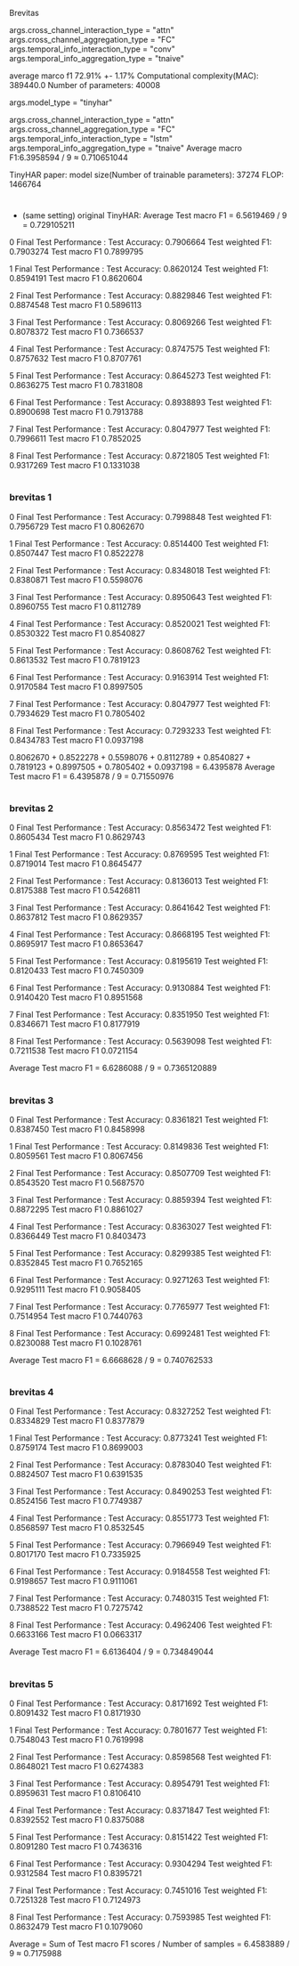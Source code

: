 ﻿
Brevitas

args.cross_channel_interaction_type = "attn"
args.cross_channel_aggregation_type = "FC"
args.temporal_info_interaction_type = "conv"
args.temporal_info_aggregation_type = "tnaive"

average marco f1 72.91% +- 1.17%
Computational complexity(MAC):       389440.0
Number of parameters:           40008 


args.model_type              = "tinyhar"

args.cross_channel_interaction_type = "attn"
args.cross_channel_aggregation_type = "FC"
args.temporal_info_interaction_type = "lstm"
args.temporal_info_aggregation_type = "tnaive"
Average macro F1:6.3958594 / 9 ≈ 0.710651044

TinyHAR paper:
model size(Number of trainable parameters): 37274
FLOP: 1466764
#
- (same setting) original TinyHAR:  Average Test macro F1 = 6.5619469 / 9 = 0.729105211

0 Final Test Performance : Test Accuracy: 0.7906664  Test weighted F1: 0.7903274  Test macro F1 0.7899795 

1 Final Test Performance : Test Accuracy: 0.8620124  Test weighted F1: 0.8594191  Test macro F1 0.8620604

2 Final Test Performance : Test Accuracy: 0.8829846  Test weighted F1: 0.8874548  Test macro F1 0.5896113 

3 Final Test Performance : Test Accuracy: 0.8069266  Test weighted F1: 0.8078372  Test macro F1 0.7366537 

4 Final Test Performance : Test Accuracy: 0.8747575  Test weighted F1: 0.8757632  Test macro F1 0.8707761 

5 Final Test Performance : Test Accuracy: 0.8645273  Test weighted F1: 0.8636275  Test macro F1 0.7831808 

6 Final Test Performance : Test Accuracy: 0.8938893  Test weighted F1: 0.8900698  Test macro F1 0.7913788 

7 Final Test Performance : Test Accuracy: 0.8047977  Test weighted F1: 0.7996611  Test macro F1 0.7852025 

8 Final Test Performance : Test Accuracy: 0.8721805  Test weighted F1: 0.9317269  Test macro F1 0.1331038
# 
### brevitas 1
0 Final Test Performance : Test Accuracy: 0.7998848  Test weighted F1: 0.7956729  Test macro F1 0.8062670 

1 Final Test Performance : Test Accuracy: 0.8514400  Test weighted F1: 0.8507447  Test macro F1 0.8522278 

2 Final Test Performance : Test Accuracy: 0.8348018  Test weighted F1: 0.8380871  Test macro F1 0.5598076 

3 Final Test Performance : Test Accuracy: 0.8950643  Test weighted F1: 0.8960755  Test macro F1 0.8112789 

4 Final Test Performance : Test Accuracy: 0.8520021  Test weighted F1: 0.8530322  Test macro F1 0.8540827

5 Final Test Performance : Test Accuracy: 0.8608762  Test weighted F1: 0.8613532  Test macro F1 0.7819123 

6 Final Test Performance : Test Accuracy: 0.9163914  Test weighted F1: 0.9170584  Test macro F1 0.8997505 

7 Final Test Performance : Test Accuracy: 0.8047977  Test weighted F1: 0.7934629  Test macro F1 0.7805402

8 Final Test Performance : Test Accuracy: 0.7293233  Test weighted F1: 0.8434783  Test macro F1 0.0937198 

0.8062670 + 0.8522278 + 0.5598076 + 0.8112789 + 0.8540827 + 0.7819123 + 0.8997505 + 0.7805402 + 0.0937198 = 6.4395878
Average Test macro F1 = 6.4395878 / 9 = 0.71550976
#
### brevitas 2
0 Final Test Performance : Test Accuracy: 0.8563472  Test weighted F1: 0.8605434  Test macro F1 0.8629743 

1 Final Test Performance : Test Accuracy: 0.8769595  Test weighted F1: 0.8719014  Test macro F1 0.8645477 

2 Final Test Performance : Test Accuracy: 0.8136013  Test weighted F1: 0.8175388  Test macro F1 0.5426811 

3 Final Test Performance : Test Accuracy: 0.8641642  Test weighted F1: 0.8637812  Test macro F1 0.8629357 

4 Final Test Performance : Test Accuracy: 0.8668195  Test weighted F1: 0.8695917  Test macro F1 0.8653647 

5 Final Test Performance : Test Accuracy: 0.8195619  Test weighted F1: 0.8120433  Test macro F1 0.7450309 

6 Final Test Performance : Test Accuracy: 0.9130884  Test weighted F1: 0.9140420  Test macro F1 0.8951568 

7 Final Test Performance : Test Accuracy: 0.8351950  Test weighted F1: 0.8346671  Test macro F1 0.8177919 

8 Final Test Performance : Test Accuracy: 0.5639098  Test weighted F1: 0.7211538  Test macro F1 0.0721154 

Average Test macro F1 = 6.6286088 / 9 = 0.7365120889
#
### brevitas 3
0 Final Test Performance : Test Accuracy: 0.8361821  Test weighted F1: 0.8387450  Test macro F1 0.8458998

1 Final Test Performance : Test Accuracy: 0.8149836  Test weighted F1: 0.8059561  Test macro F1 0.8067456 

2 Final Test Performance : Test Accuracy: 0.8507709  Test weighted F1: 0.8543520  Test macro F1 0.5687570 

3 Final Test Performance : Test Accuracy: 0.8859394  Test weighted F1: 0.8872295  Test macro F1 0.8861027 

4 Final Test Performance : Test Accuracy: 0.8363027  Test weighted F1: 0.8366449  Test macro F1 0.8403473 

5 Final Test Performance : Test Accuracy: 0.8299385  Test weighted F1: 0.8352845  Test macro F1 0.7652165 
 
6 Final Test Performance : Test Accuracy: 0.9271263  Test weighted F1: 0.9295111  Test macro F1 0.9058405 

7 Final Test Performance : Test Accuracy: 0.7765977  Test weighted F1: 0.7514954  Test macro F1 0.7440763 

8 Final Test Performance : Test Accuracy: 0.6992481  Test weighted F1: 0.8230088  Test macro F1 0.1028761 

Average Test macro F1 = 6.6668628 / 9 = 0.740762533
#
### brevitas 4
0 Final Test Performance : Test Accuracy: 0.8327252  Test weighted F1: 0.8334829  Test macro F1 0.8377879 

1 Final Test Performance : Test Accuracy: 0.8773241  Test weighted F1: 0.8759174  Test macro F1 0.8699003 

2 Final Test Performance : Test Accuracy: 0.8783040  Test weighted F1: 0.8824507  Test macro F1 0.6391535 

3 Final Test Performance : Test Accuracy: 0.8490253  Test weighted F1: 0.8524156  Test macro F1 0.7749387 

4 Final Test Performance : Test Accuracy: 0.8551773  Test weighted F1: 0.8568597  Test macro F1 0.8532545 

5 Final Test Performance : Test Accuracy: 0.7966949  Test weighted F1: 0.8017170  Test macro F1 0.7335925

6 Final Test Performance : Test Accuracy: 0.9184558  Test weighted F1: 0.9198657  Test macro F1 0.9111061 

7 Final Test Performance : Test Accuracy: 0.7480315  Test weighted F1: 0.7388522  Test macro F1 0.7275742 

8 Final Test Performance : Test Accuracy: 0.4962406  Test weighted F1: 0.6633166  Test macro F1 0.0663317

Average Test macro F1 = 6.6136404 / 9 = 0.734849044
#
### brevitas 5

0 Final Test Performance : Test Accuracy: 0.8171692  Test weighted F1: 0.8091432  Test macro F1 0.8171930 

1 Final Test Performance : Test Accuracy: 0.7801677  Test weighted F1: 0.7548043  Test macro F1 0.7619998 

2 Final Test Performance : Test Accuracy: 0.8598568  Test weighted F1: 0.8648021  Test macro F1 0.6274383 

3 Final Test Performance : Test Accuracy: 0.8954791  Test weighted F1: 0.8959631  Test macro F1 0.8106410 

4 Final Test Performance : Test Accuracy: 0.8371847  Test weighted F1: 0.8392552  Test macro F1 0.8375088

5 Final Test Performance : Test Accuracy: 0.8151422  Test weighted F1: 0.8091280  Test macro F1 0.7436316 

6 Final Test Performance : Test Accuracy: 0.9304294  Test weighted F1: 0.9312584  Test macro F1 0.8395721 

7 Final Test Performance : Test Accuracy: 0.7451016  Test weighted F1: 0.7251328  Test macro F1 0.7124973 

8 Final Test Performance : Test Accuracy: 0.7593985  Test weighted F1: 0.8632479  Test macro F1 0.1079060 


Average = Sum of Test macro F1 scores / Number of samples = 6.4583889 / 9 ≈ 0.7175988
